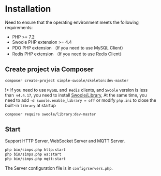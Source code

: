 # Installation

Need to ensure that the operating environment meets the following requirements:

* PHP >= 7.2
* Swoole PHP extension >= 4.4
* PDO PHP extension （If you need to use MySQL Client）
* Redis PHP extension （If you need to use Redis Client）

## Create project via Composer

```bash
composer create-project simple-swoole/skeleton:dev-master
```

!> If you need to use `MySQL` and` Redis` clients, and `Swoole` version is less than` v4.4.17`, you need to install [Swoole/Library](https://github.com/swoole/library), At the same time, you need to add `-d swoole.enable_library = off` or modify `php.ini` to close the built-in `library` at startup

```bash
composer require swoole/library:dev-master
```

## Start

Support HTTP Server, WebSocket Server and MQTT Server.

```bash
php bin/simps.php http:start
php bin/simps.php ws:start
php bin/simps.php mqtt:start
```

The Server configuration file is in `config/servers.php`.
